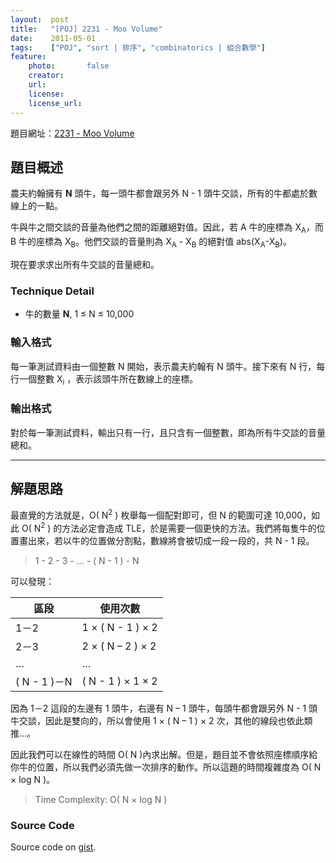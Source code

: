 ```yaml
---
layout:  post
title:   "[POJ] 2231 - Moo Volume"
date:    2011-05-01
tags:    ["POJ", "sort | 排序", "combinatorics | 組合數學"]
feature:
    photo:       false
    creator:     
    url:         
    license:     
    license_url: 
---
```


題目網址：[2231 - Moo Volume](http://poj.org/problem?id=2231)

## 題目概述

農夫約翰擁有 **N** 頭牛，每一頭牛都會跟另外 N - 1 頭牛交談，所有的牛都處於數線上的一點。

牛與牛之間交談的音量為他們之間的距離絕對值。因此，若 A 牛的座標為 X<sub>A</sub>，而 B 牛的座標為 X<sub>B</sub>。他們交談的音量則為 X<sub>A</sub> - X<sub>B</sub> 的絕對值 abs(X<sub>A</sub>-X<sub>B</sub>)。

現在要求求出所有牛交談的音量總和。

### Technique Detail

- 牛的數量 **N**, 1 ≤ N ≤ 10,000

### 輸入格式

每一筆測試資料由一個整數 N 開始，表示農夫約翰有 N 頭牛。接下來有 N 行，每行一個整數 X<sub>i</sub> ，表示該頭牛所在數線上的座標。

### 輸出格式

對於每一筆測試資料，輸出只有一行，且只含有一個整數，即為所有牛交談的音量總和。

---

## 解題思路

最直覺的方法就是，O( N<sup>2</sup> ) 枚舉每一個配對即可，但 N 的範圍可達 10,000，如此 O( N<sup>2</sup> ) 的方法必定會造成 TLE，於是需要一個更快的方法。我們將每隻牛的位置畫出來，若以牛的位置做分割點，數線將會被切成一段一段的，共 N - 1 段。


> 1 - 2 - 3 - … - ( N - 1 ) - N

可以發現：

| 區段 | 使用次數 |
| ---- | -------- |
| 1－2 | 1 × ( N - 1 ) × 2 |
| 2－3 | 2 × ( N – 2 ) × 2 |
| … | … |
| ( N - 1 )－N | ( N - 1 ) × 1 × 2 |

因為 1－2 這段的左邊有 1 頭牛，右邊有 N – 1 頭牛，每頭牛都會跟另外 N - 1 頭牛交談，因此是雙向的，所以會使用 1 × ( N – 1 ) × 2 次，其他的線段也依此類推…。

因此我們可以在線性的時間 O( N )內求出解。但是，題目並不會依照座標順序給你牛的位置，所以我們必須先做一次排序的動作。所以這題的時間複雜度為 O( N × log N )。

> Time Complexity: O( N × log N )

### Source Code

<script src="https://gist.github.com/KuoE0/1611911.js"></script>

Source code on [gist](https://gist.github.com/1611911).
